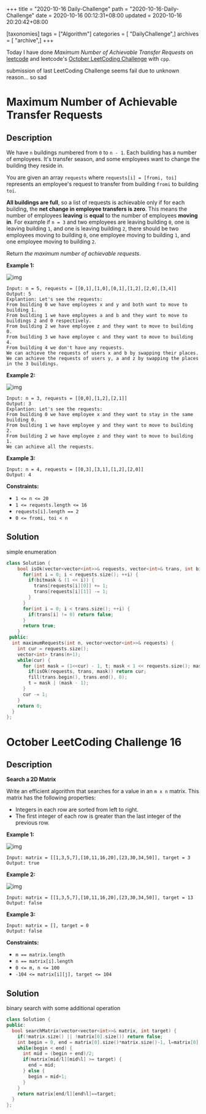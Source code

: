 +++
title = "2020-10-16 Daily-Challenge"
path = "2020-10-16-Daily-Challenge"
date = 2020-10-16 00:12:31+08:00
updated = 2020-10-16 20:20:42+08:00

[taxonomies]
tags = ["Algorithm"]
categories = [ "DailyChallenge",]
archives = [ "archive",]
+++

Today I have done *Maximum Number of Achievable Transfer Requests* on [leetcode](https://leetcode.com/problems/maximum-number-of-achievable-transfer-requests/) and leetcode's [October LeetCoding Challenge](https://leetcode.com/explore/challenge/card/october-leetcoding-challenge/560/week-2-october-8th-october-14th/3497/) with `cpp`.

submission of last LeetCoding Challenge seems fail due to unknown reason... so sad

<!-- more -->

# Maximum Number of Achievable Transfer Requests

## Description

We have `n` buildings numbered from `0` to `n - 1`. Each building has a number of employees. It's transfer season, and some employees want to change the building they reside in.

You are given an array `requests` where `requests[i] = [fromi, toi]` represents an employee's request to transfer from building `fromi` to building `toi`.

**All buildings are full**, so a list of requests is achievable only if for each building, the **net change in employee transfers is zero**. This means the number of employees **leaving** is **equal** to the number of employees **moving in**. For example if `n = 3` and two employees are leaving building `0`, one is leaving building `1`, and one is leaving building `2`, there should be two employees moving to building `0`, one employee moving to building `1`, and one employee moving to building `2`.

Return *the maximum number of achievable requests*.

**Example 1:**

![img](https://assets.leetcode.com/uploads/2020/09/10/move1.jpg)

```
Input: n = 5, requests = [[0,1],[1,0],[0,1],[1,2],[2,0],[3,4]]
Output: 5
Explantion: Let's see the requests:
From building 0 we have employees x and y and both want to move to building 1.
From building 1 we have employees a and b and they want to move to buildings 2 and 0 respectively.
From building 2 we have employee z and they want to move to building 0.
From building 3 we have employee c and they want to move to building 4.
From building 4 we don't have any requests.
We can achieve the requests of users x and b by swapping their places.
We can achieve the requests of users y, a and z by swapping the places in the 3 buildings.
```

**Example 2:**

![img](https://assets.leetcode.com/uploads/2020/09/10/move2.jpg)

```
Input: n = 3, requests = [[0,0],[1,2],[2,1]]
Output: 3
Explantion: Let's see the requests:
From building 0 we have employee x and they want to stay in the same building 0.
From building 1 we have employee y and they want to move to building 2.
From building 2 we have employee z and they want to move to building 1.
We can achieve all the requests. 
```

**Example 3:**

```
Input: n = 4, requests = [[0,3],[3,1],[1,2],[2,0]]
Output: 4
```

**Constraints:**

- `1 <= n <= 20`
- `1 <= requests.length <= 16`
- `requests[i].length == 2`
- `0 <= fromi, toi < n`

## Solution

simple enumeration

``` cpp
class Solution {
    bool isOk(vector<vector<int>>& requests, vector<int>& trans, int bitmask) {
      for(int i = 0; i < requests.size(); ++i) {
        if(bitmask & (1 << i)) {
          trans[requests[i][0]] += 1;
          trans[requests[i][1]] -= 1;
        }
      }
      for(int i = 0; i < trans.size(); ++i) {
        if(trans[i] != 0) return false;
      }
      return true;
    }
 public:
  int maximumRequests(int n, vector<vector<int>>& requests) {
    int cur = requests.size();
    vector<int> trans(n+1);
    while(cur) {
      for (int mask = (1<<cur) - 1, t; mask < 1 << requests.size(); mask = (t + 1) | (((~t & -~t) - 1) >> (__builtin_ctz(mask) + 1)) ) {
        if(isOk(requests, trans, mask)) return cur;
        fill(trans.begin(), trans.end(), 0);
        t = mask | (mask - 1);
      }
      cur -= 1;
    }
    return 0;
  }
};
```

# October LeetCoding Challenge 16

## Description

**Search a 2D Matrix**

Write an efficient algorithm that searches for a value in an `m x n` matrix. This matrix has the following properties:

- Integers in each row are sorted from left to right.
- The first integer of each row is greater than the last integer of the previous row.

**Example 1:**

![img](https://assets.leetcode.com/uploads/2020/10/05/mat.jpg)

```
Input: matrix = [[1,3,5,7],[10,11,16,20],[23,30,34,50]], target = 3
Output: true
```

**Example 2:**

![img](https://assets.leetcode.com/uploads/2020/10/05/mat2.jpg)

```
Input: matrix = [[1,3,5,7],[10,11,16,20],[23,30,34,50]], target = 13
Output: false
```

**Example 3:**

```
Input: matrix = [], target = 0
Output: false
```

**Constraints:**

- `m == matrix.length`
- `n == matrix[i].length`
- `0 <= m, n <= 100`
- `-104 <= matrix[i][j], target <= 104`

## Solution

binary search with some additional operation

``` cpp
class Solution {
public:
  bool searchMatrix(vector<vector<int>>& matrix, int target) {
    if(!matrix.size() || !matrix[0].size()) return false;
    int begin = 0, end = matrix[0].size()*matrix.size()-1, l=matrix[0].size();
    while(begin < end) {
      int mid = (begin + end)/2;
      if(matrix[mid/l][mid%l] >= target) {
        end = mid;
      } else {
        begin = mid+1;
      }
    }
    return matrix[end/l][end%l]==target;
  }
};
```